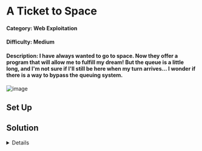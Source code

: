 # A Ticket to Space

#### Category: Web Exploitation

#### Difficulty: Medium

#### Description: I have always wanted to go to space. Now they offer a program that will allow me to fulfill my dream! But the queue is a little long, and I'm not sure if I'll still be here when my turn arrives...  I wonder if there is a way to bypass the queuing system.

![image](https://github.com/user-attachments/assets/8c2f4250-53d8-463c-be5c-3828a186b3ab)


## Set Up

## Solution
<details>

  
</details>
